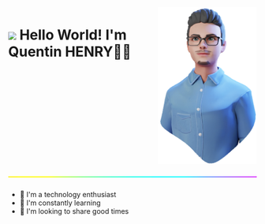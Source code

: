 <img align='right' src='./left.png' width='200'>

# <img src="https://raw.githubusercontent.com/MartinHeinz/MartinHeinz/master/wave.gif" width='30'> Hello World! I'm Quentin HENRY👨‍💻 <img src="https://raw.githubusercontent.com/itstommi/itstommi/main/Rainbow.gif" width='625'>

- 👀 I'm a technology enthusiast
- 🌱 I'm constantly learning
- 💞️ I'm looking to share good times


